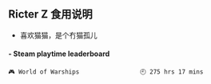 ## Ricter Z 食用说明
- 喜欢猫猫，是个冇猫孤儿

<!-- steam-box start -->
#### - Steam playtime leaderboard
```text
🎮 World of Warships                 🕘 275 hrs 17 mins
```
<!-- Powered by https://github.com/YouEclipse/steam-box . -->
<!-- steam-box end -->
